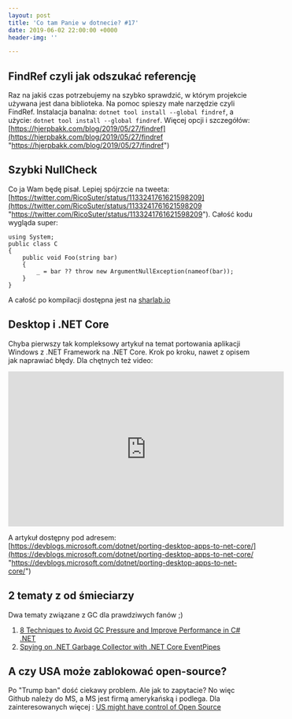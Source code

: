 ```yaml
---
layout: post
title: 'Co tam Panie w dotnecie? #17'
date: 2019-06-02 22:00:00 +0000
header-img: ''

---
```

## FindRef czyli jak odszukać referencję

Raz na jakiś czas potrzebujemy na szybko sprawdzić, w którym projekcie używana jest dana biblioteka. Na pomoc spieszy małe narzędzie czyli FindRef. Instalacja banalna: `dotnet tool install --global findref`, a użycie: `dotnet tool install --global findref`. Więcej opcji i szczegółów: [https://hjerpbakk.com/blog/2019/05/27/findref](https://hjerpbakk.com/blog/2019/05/27/findref "https://hjerpbakk.com/blog/2019/05/27/findref")

## Szybki NullCheck

Co ja Wam będę pisał. Lepiej spójrzcie na tweeta: [https://twitter.com/RicoSuter/status/1133241761621598209](https://twitter.com/RicoSuter/status/1133241761621598209 "https://twitter.com/RicoSuter/status/1133241761621598209"). Całość kodu wygląda super:

    using System;
    public class C 
    {
        public void Foo(string bar)
        {
            _ = bar ?? throw new ArgumentNullException(nameof(bar));
        }
    }

A całość po kompilacji dostępna jest na [sharlab.io](https://sharplab.io/#v2:CYLg1APgAgTAjAWAFBQMwAJboMLuQb2XWMwygBZ0AxAexoAoo4AGdAIwEMAnASiJMJISw9AH10AXnbd0AflnoALgAsuNAO7oAdgFNNAQS4BzAK4BbHVsUA5EwBs7AUQAeAYx0AHRQEsaW+locFjQAZvScvDwA3PzEAL7IcUA)

## Desktop i .NET Core

Chyba pierwszy tak kompleksowy artykuł na temat portowania aplikacji Windows z .NET Framework na .NET Core. Krok po kroku, nawet z opisem jak naprawiać błędy. Dla chętnych też video:

<iframe width="560" height="315" src="https://www.youtube.com/embed/upVQEUc_KwU" frameborder="0" allow="accelerometer; autoplay; encrypted-media; gyroscope; picture-in-picture" allowfullscreen></iframe>

A artykuł dostępny pod adresem: [https://devblogs.microsoft.com/dotnet/porting-desktop-apps-to-net-core/](https://devblogs.microsoft.com/dotnet/porting-desktop-apps-to-net-core/ "https://devblogs.microsoft.com/dotnet/porting-desktop-apps-to-net-core/")

## 2 tematy z od śmieciarzy

Dwa tematy związane z GC dla prawdziwych fanów ;)

1. [8 Techniques to Avoid GC Pressure and Improve Performance in C# .NET](https://michaelscodingspot.com/avoid-gc-pressure/)
2. [Spying on .NET Garbage Collector with .NET Core EventPipes](https://medium.com/criteo-labs/spying-on-net-garbage-collector-with-net-core-eventpipes-9f2a986d5705)

## A czy USA może zablokować open-source?

Po "Trump ban" dość ciekawy problem. Ale jak to zapytacie? No więc Github należy do MS, a MS jest firmą amerykańską i podlega. Dla zainteresowanych więcej : [US might have control of Open Source](https://www.fudzilla.com/news/48769-us-might-have-control-of-open-source)

##  